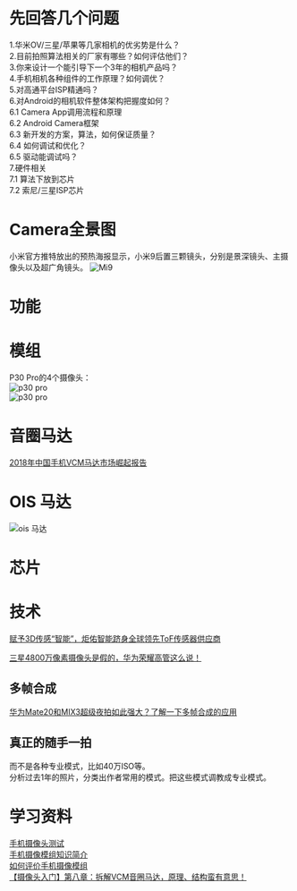 # 先回答几个问题
1.华米OV/三星/苹果等几家相机的优劣势是什么？<br>
2.目前拍照算法相关的厂家有哪些？如何评估他们？<br>
3.你来设计一个能引导下一个3年的相机产品吗？<br>
4.手机相机各种组件的工作原理？如何调优？<br>
5.对高通平台ISP精通吗？<br>
6.对Android的相机软件整体架构把握度如何？<br>
  6.1 Camera App调用流程和原理<br>
  6.2 Android Camera框架<br>
  6.3 新开发的方案，算法，如何保证质量？<br>
  6.4 如何调试和优化？<br>
  6.5 驱动能调试吗？<br>
7.硬件相关<br>
7.1 算法下放到芯片<br>
7.2 索尼/三星ISP芯片

# Camera全景图

小米官方推特放出的预热海报显示，小米9后置三颗镜头，分别是景深镜头、主摄像头以及超广角镜头。
![Mi9](http://cms-bucket.ws.126.net/2019/02/14/175e149afeeb4d9c838cb4670aa12f7b.png)<br>

# 功能 

# 模组 
P30 Pro的4个摄像头：<br>
![p30 pro](https://cdn.dxomark.com/wp-content/uploads/medias/post-27399/illustration_dxomark_A.jpg)<br>
![p30 pro](https://cdn.gsmarena.com/imgroot/reviews/19/huawei-p30-pro-12/ofic/-727w3/gsmarena_003.jpg)<br>

# 音圈马达
[2018年中国手机VCM马达市场崛起报告](https://baijiahao.baidu.com/s?id=1622074072011455342&wfr=spider&for=pc)<br>

# OIS 马达
![ois 马达](http://5b0988e595225.cdn.sohucs.com/images/20171023/1287b9c97aeb4fa7be3afc1bf035cb78.png)<br>

# 芯片 

# 技术 

[赋予3D传感“智能”，炬佑智能跻身全球领先ToF传感器供应商](https://baijiahao.baidu.com/s?id=1618837871805756218&wfr=spider&for=pc)<br>

[三星4800万像素摄像头是假的，华为荣耀高管这么说！](http://www.52rd.com/S_TXT/2019_1/TXT112123.HTM)<br>

## 多帧合成
[华为Mate20和MIX3超级夜拍如此强大？了解一下多帧合成的应用](https://www.toutiao.com/a6617306542599307779/)<br>

## 真正的随手一拍
而不是各种专业模式，比如40万ISO等。<br>
分析过去1年的照片，分类出作者常用的模式。把这些模式调教成专业模式。<br>

# 学习资料

[手机摄像头测试](https://wenku.baidu.com/view/5ea47f8b03d276a20029bd64783e0912a2167cf0.html)<br>
[手机摄像模组知识简介](https://wenku.baidu.com/view/0efa0e3a0166f5335a8102d276a20029bd646366.html?sxts=1553249183591)<br>
[如何评价手机摄像模组](https://wenku.baidu.com/view/0588dc670b1c59eef8c7b4ac.html?sxts=1553250478006)<br>
[【摄像头入门】第八章：拆解VCM音圈马达，原理、结构蛮有意思！](http://www.52rd.com/S_TXT/2014_10/TXT62308.HTM)<br>
